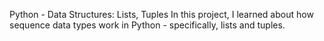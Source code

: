 Python - Data Structures: Lists, Tuples In this project, I learned about how sequence data types work in Python - specifically, lists and tuples.
